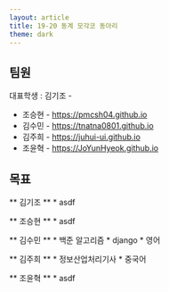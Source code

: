 ```yaml
---
layout: article
title: 19-20 동계 모각코 동아리
theme: dark
---
```

## 팀원

대표학생 : 김기조 -

* 조승현 - <https://pmcsh04.github.io>
* 김수민 - <https://tnatna0801.github.io>
* 김주희 - <https://juhui-ui.github.io>
* 조윤혁 - <https://JoYunHyeok.github.io>

## 목표

** 김기조 **
	* asdf

** 조승현 **
	* asdf

** 김수민 **
	* 백준 알고리즘
	* django
	* 영어

** 김주희 **
	* 정보산업처리기사
	* 중국어

** 조윤혁 **
	* asdf
